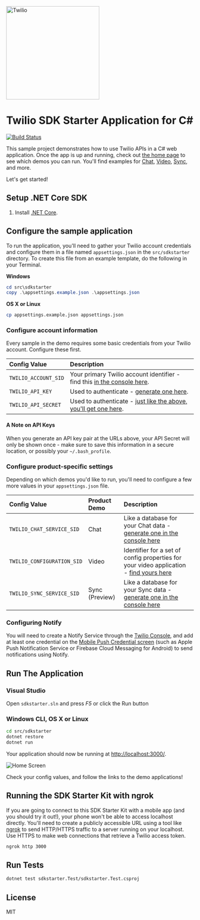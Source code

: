 <a href="https://www.twilio.com">
  <img src="https://static0.twilio.com/marketing/bundles/marketing/img/logos/wordmark-red.svg" alt="Twilio" width="250" />
</a>

# Twilio SDK Starter Application for C#
[![Build Status](https://travis-ci.org/TwilioDevEd/sdk-starter-csharp.svg?branch=master)](https://travis-ci.org/TwilioDevEd/sdk-starter-csharp)

This sample project demonstrates how to use Twilio APIs in a C# web
application. Once the app is up and running, check out [the home page](http://localhost:3000)
to see which demos you can run. You'll find examples for [Chat](https://www.twilio.com/chat),
[Video](https://www.twilio.com/video), [Sync](https://www.twilio.com/sync), and more.

Let's get started!

## Setup .NET Core SDK

1. Install [.NET Core](https://www.microsoft.com/net/core).

## Configure the sample application

To run the application, you'll need to gather your Twilio account credentials and configure them
in a file named `appsettings.json` in the `src/sdkstarter` directory. To create this file from an example template, do the following in your Terminal.

**Windows**
```powershell
cd src\sdkstarter
copy .\appsettings.example.json .\appsettings.json
```

**OS X or Linux**
```bash
cp appsettings.example.json appsettings.json
```

### Configure account information

Every sample in the demo requires some basic credentials from your Twilio account. Configure these first.

| Config Value  | Description |
| :-------------  |:------------- |
`TWILIO_ACCOUNT_SID` | Your primary Twilio account identifier - find this [in the console here](https://www.twilio.com/console).
`TWILIO_API_KEY` | Used to authenticate - [generate one here](https://www.twilio.com/console/dev-tools/api-keys).
`TWILIO_API_SECRET` | Used to authenticate - [just like the above, you'll get one here](https://www.twilio.com/console/dev-tools/api-keys).

#### A Note on API Keys

When you generate an API key pair at the URLs above, your API Secret will only be shown once -
make sure to save this information in a secure location, or possibly your `~/.bash_profile`.

### Configure product-specific settings

Depending on which demos you'd like to run, you'll need to configure a few more values in your
`appsettings.json` file.

| Config Value  | Product Demo | Description |
| :-------------  |:------------- |:------------- |
`TWILIO_CHAT_SERVICE_SID` | Chat | Like a database for your Chat data - [generate one in the console here](https://www.twilio.com/console/chat/services)
`TWILIO_CONFIGURATION_SID` | Video | Identifier for a set of config properties for your video application - [find yours here](https://www.twilio.com/console/video/profiles)
`TWILIO_SYNC_SERVICE_SID` | Sync (Preview) | Like a database for your Sync data - [generate one in the console here](https://www.twilio.com/console/sync/services)

### Configuring Notify

You will need to create a Notify Service through the [Twilio Console](https://www.twilio.com/console/notify/services), and add at least one credential on the [Mobile Push Credential screen](https://www.twilio.com/console/notify/credentials) (such as Apple Push Notification Service or Firebase Cloud Messaging for Android) to send notifications using Notify.

## Run The Application

### Visual Studio

Open `sdkstarter.sln` and press *F5* or click the Run button

### Windows CLI, OS X or Linux

```bash
cd src/sdkstarter
dotnet restore
dotnet run
```

Your application should now be running at [http://localhost:3000/](http://localhost:3000/).

![Home Screen](https://cloud.githubusercontent.com/assets/809856/23171215/8107bd9e-f817-11e6-94c5-2b132d798fae.png)

Check your config values, and follow the links to the demo applications!

## Running the SDK Starter Kit with ngrok

If you are going to connect to this SDK Starter Kit with a mobile app (and you should try it out!), your phone won't be able to access localhost directly. You'll need to create a publicly accessible URL using a tool like [ngrok](https://ngrok.com/) to send HTTP/HTTPS traffic to a server running on your localhost. Use HTTPS to make web connections that retrieve a Twilio access token.

```bash
ngrok http 3000
```

## Run Tests

```bash
dotnet test sdkstarter.Test/sdkstarter.Test.csproj
```
## License
MIT

